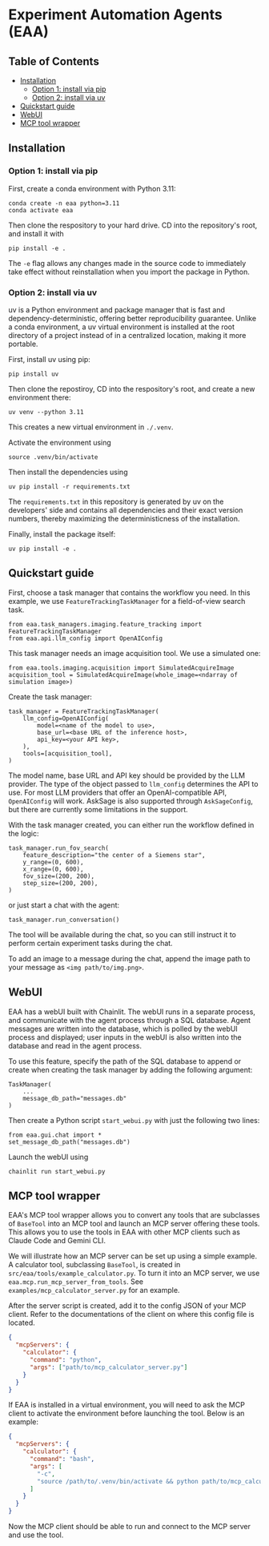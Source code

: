 # Experiment Automation Agents (EAA)

## Table of Contents

- [Installation](#installation)
  - [Option 1: install via pip](#option-1-install-via-pip)
  - [Option 2: install via uv](#option-2-install-via-uv)
- [Quickstart guide](#quickstart-guide)
- [WebUI](#webui)
- [MCP tool wrapper](#mcp-tool-wrapper)


## Installation

### Option 1: install via pip

First, create a conda environment with Python 3.11:
```
conda create -n eaa python=3.11
conda activate eaa
```

Then clone the respository to your hard drive. CD into the repository's 
root, and install it with
```
pip install -e .
```
The `-e` flag allows any changes made in the source code to immediately 
take effect without reinstallation when you import the package in Python.

### Option 2: install via uv

uv is a Python environment and package manager that is fast and dependency-deterministic, 
offering better reproducibility guarantee. Unlike a conda environment, a uv
virtual environment is installed at the root directory of a project instead of
in a centralized location, making it more portable. 

First, install uv using pip:
```
pip install uv
```

Then clone the repostiroy, CD into the respository's root, and create a new
environment there:
```
uv venv --python 3.11
```
This creates a new virtual environment in `./.venv`.

Activate the environment using
```
source .venv/bin/activate
```

Then install the dependencies using
```
uv pip install -r requirements.txt
```
The `requirements.txt` in this repository is generated by uv on the developers'
side and contains all dependencies and their exact version numbers, thereby
maximizing the deterministicness of the installation. 

Finally, install the package itself:
```
uv pip install -e .
```

## Quickstart guide

First, choose a task manager that contains the workflow you need. In this example,
we use `FeatureTrackingTaskManager` for a field-of-view search task.
```
from eaa.task_managers.imaging.feature_tracking import FeatureTrackingTaskManager
from eaa.api.llm_config import OpenAIConfig
```

This task manager needs an image acquisition tool. We use a simulated one:
```
from eaa.tools.imaging.acquisition import SimulatedAcquireImage
acquisition_tool = SimulatedAcquireImage(whole_image=<ndarray of simulation image>)
```

Create the task manager:
```
task_manager = FeatureTrackingTaskManager(
    llm_config=OpenAIConfig(
        model=<name of the model to use>,
        base_url=<base URL of the inference host>,
        api_key=<your API key>,
    ),
    tools=[acquisition_tool],
)
```
The model name, base URL and API key should be provided by the LLM provider.
The type of the object passed to `llm_config` determines the API to use. For
most LLM providers that offer an OpenAI-compatible API, `OpenAIConfig` will work.
AskSage is also supported through `AskSageConfig`, but there are currently some
limitations in the support.

With the task manager created, you can either run the workflow defined in the logic:
```
task_manager.run_fov_search(
    feature_description="the center of a Siemens star",
    y_range=(0, 600),
    x_range=(0, 600),
    fov_size=(200, 200),
    step_size=(200, 200),
)
```
or just start a chat with the agent:
```
task_manager.run_conversation()
```
The tool will be available during the chat, so you can still instruct it to perform
certain experiment tasks during the chat. 

To add an image to a message during the chat, append the image path to your message
as `<img path/to/img.png>`.

## WebUI

EAA has a webUI built with Chainlit. The webUI runs in a separate process,
and communicate with the agent process through a SQL database. Agent messages
are written into the database, which is polled by the webUI process and displayed;
user inputs in the webUI is also written into the database and read in the
agent process. 

To use this feature, specify the path of the SQL database to append or create
when creating the task manager by adding the following argument:
```
TaskManager(
    ...
    message_db_path="messages.db"
)
```
Then create a Python script `start_webui.py` with just the following two lines:
```
from eaa.gui.chat import *
set_message_db_path("messages.db")
```
Launch the webUI using
```
chainlit run start_webui.py
```

## MCP tool wrapper

EAA's MCP tool wrapper allows you to convert any tools that are subclasses of
`BaseTool` into an MCP tool and launch an MCP server offering these tools. 
This allows you to use the tools in EAA with other MCP clients such as
Claude Code and Gemini CLI.

We will illustrate how an MCP server can be set up using a simple example. A
calculator tool, subclassing `BaseTool`, is created in 
`src/eaa/tools/example_calculator.py`. To turn it into an MCP server, we
use `eaa.mcp.run_mcp_server_from_tools`. See `examples/mcp_calculator_server.py`
for an example.

After the server script is created, add it to the config JSON of your MCP client.
Refer to the documentations of the client on where this config file is located.
```json
{
  "mcpServers": {
    "calculator": {
      "command": "python",
      "args": ["path/to/mcp_calculator_server.py"]
    }
  }
}
```
If EAA is installed in a virtual environment, you will need to ask the MCP client
to activate the environment before launching the tool. Below is an example:
```json
{
  "mcpServers": {
    "calculator": {
      "command": "bash",
      "args": [
        "-c",
        "source /path/to/.venv/bin/activate && python path/to/mcp_calculator_server.py"
      ]
    }
  }
}
```
Now the MCP client should be able to run and connect to the MCP server and use the
tool.